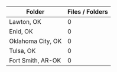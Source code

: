 | Folder            |   Files / Folders |
|-------------------|-------------------|
| Lawton, OK        |                 0 |
| Enid, OK          |                 0 |
| Oklahoma City, OK |                 0 |
| Tulsa, OK         |                 0 |
| Fort Smith, AR-OK |                 0 |